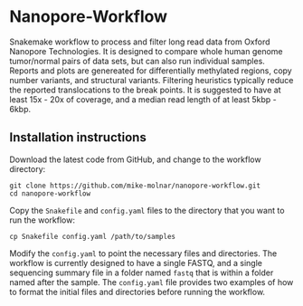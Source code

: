 # Nanopore-Workflow
Snakemake workflow to process and filter long read data from Oxford Nanopore Technologies.  It is designed to compare whole human genome tumor/normal pairs of data sets, but can also run individual samples.  Reports and plots are genereated for differentially methylated regions, copy number variants, and structural variants.  Filtering heuristics typically reduce the reported translocations to the break points. It is suggested to have at least 15x - 20x of coverage, and a median read length of at least 5kbp - 6kbp.

## Installation instructions
Download the latest code from GitHub, and change to the workflow directory:

```
git clone https://github.com/mike-molnar/nanopore-workflow.git
cd nanopore-workflow
```

Copy the `Snakefile` and `config.yaml` files to the directory that you want to run the workflow:

```
cp Snakefile config.yaml /path/to/samples
```

Modify the `config.yaml` to point the necessary files and directories. The workflow is currently designed to have a single FASTQ, and a single sequencing summary file in a folder named `fastq` that is within a folder named after the sample.  The `config.yaml` file provides two examples of how to format the initial files and directories before running the workflow.
